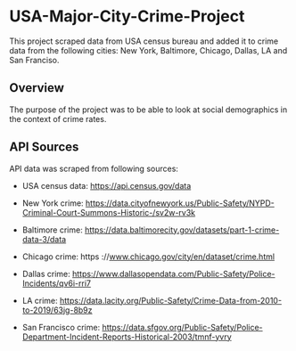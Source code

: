 # USA-Major-City-Crime-Project
This project scraped data from USA census bureau and added it to crime data from the following cities: New York, Baltimore, Chicago, Dallas, LA and San Franciso. 
## Overview
The purpose of the project was to be able to look at social demographics in the context of crime rates.    
## API Sources
API data was scraped from following sources: 
* USA census data: https://api.census.gov/data

* New York crime: https://data.cityofnewyork.us/Public-Safety/NYPD-Criminal-Court-Summons-Historic-/sv2w-rv3k
* Baltimore crime: https://data.baltimorecity.gov/datasets/part-1-crime-data-3/data
* Chicago crime: https ://www.chicago.gov/city/en/dataset/crime.html
* Dallas crime: https://www.dallasopendata.com/Public-Safety/Police-Incidents/qv6i-rri7
* LA crime: https://data.lacity.org/Public-Safety/Crime-Data-from-2010-to-2019/63jg-8b9z
* San Francisco crime: https://data.sfgov.org/Public-Safety/Police-Department-Incident-Reports-Historical-2003/tmnf-yvry
